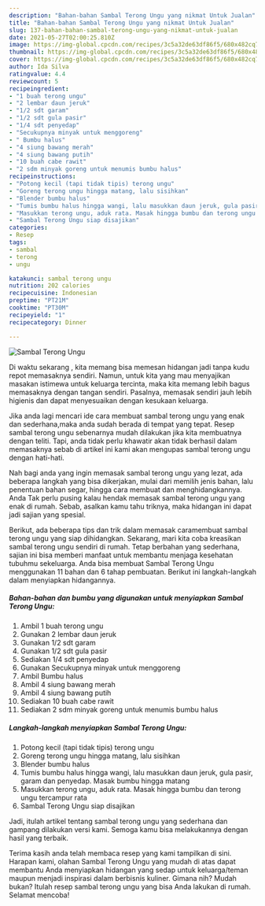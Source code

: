 ```yaml
---
description: "Bahan-bahan Sambal Terong Ungu yang nikmat Untuk Jualan"
title: "Bahan-bahan Sambal Terong Ungu yang nikmat Untuk Jualan"
slug: 137-bahan-bahan-sambal-terong-ungu-yang-nikmat-untuk-jualan
date: 2021-05-27T02:00:25.810Z
image: https://img-global.cpcdn.com/recipes/3c5a32de63df86f5/680x482cq70/sambal-terong-ungu-foto-resep-utama.jpg
thumbnail: https://img-global.cpcdn.com/recipes/3c5a32de63df86f5/680x482cq70/sambal-terong-ungu-foto-resep-utama.jpg
cover: https://img-global.cpcdn.com/recipes/3c5a32de63df86f5/680x482cq70/sambal-terong-ungu-foto-resep-utama.jpg
author: Ida Silva
ratingvalue: 4.4
reviewcount: 5
recipeingredient:
- "1 buah terong ungu"
- "2 lembar daun jeruk"
- "1/2 sdt garam"
- "1/2 sdt gula pasir"
- "1/4 sdt penyedap"
- "Secukupnya minyak untuk menggoreng"
- " Bumbu halus"
- "4 siung bawang merah"
- "4 siung bawang putih"
- "10 buah cabe rawit"
- "2 sdm minyak goreng untuk menumis bumbu halus"
recipeinstructions:
- "Potong kecil (tapi tidak tipis) terong ungu"
- "Goreng terong ungu hingga matang, lalu sisihkan"
- "Blender bumbu halus"
- "Tumis bumbu halus hingga wangi, lalu masukkan daun jeruk, gula pasir, garam dan penyedap. Masak bumbu hingga matang"
- "Masukkan terong ungu, aduk rata. Masak hingga bumbu dan terong ungu tercampur rata"
- "Sambal Terong Ungu siap disajikan"
categories:
- Resep
tags:
- sambal
- terong
- ungu

katakunci: sambal terong ungu 
nutrition: 202 calories
recipecuisine: Indonesian
preptime: "PT21M"
cooktime: "PT30M"
recipeyield: "1"
recipecategory: Dinner

---
```



![Sambal Terong Ungu](https://img-global.cpcdn.com/recipes/3c5a32de63df86f5/680x482cq70/sambal-terong-ungu-foto-resep-utama.jpg)

Di waktu  sekarang , kita memang bisa memesan hidangan jadi tanpa kudu repot memasaknya sendiri. Namun, untuk kita yang mau menyajikan masakan istimewa untuk keluarga tercinta, maka kita memang lebih bagus memasaknya dengan tangan sendiri. Pasalnya, memasak sendiri jauh lebih higienis dan dapat menyesuaikan dengan kesukaan keluarga.

Jika anda lagi mencari ide cara membuat sambal terong ungu yang enak dan sederhana,maka anda sudah berada di tempat yang tepat. Resep sambal terong ungu  sebenarnya mudah dilakukan jika kita membuatnya dengan teliti. Tapi, anda tidak perlu khawatir akan tidak berhasil dalam memasaknya 
sebab di artikel ini kami akan mengupas sambal terong ungu dengan hati-hati.  



Nah bagi anda yang ingin memasak sambal terong ungu yang lezat, ada beberapa langkah yang bisa dikerjakan, mulai dari memilih jenis bahan, lalu penentuan bahan segar, hingga cara membuat dan menghidangkannya. Anda Tak perlu pusing kalau hendak memasak sambal terong ungu yang enak di rumah. Sebab, asalkan kamu  tahu triknya, maka hidangan ini dapat jadi sajian yang spesial.

Berikut, ada beberapa tips dan trik dalam memasak caramembuat sambal terong ungu yang siap dihidangkan. Sekarang, mari kita coba kreasikan sambal terong ungu sendiri di rumah. Tetap berbahan yang sederhana, sajian ini bisa memberi manfaat untuk membantu menjaga kesehatan tubuhmu sekeluarga. Anda bisa membuat Sambal Terong Ungu menggunakan 11 bahan dan 6 tahap pembuatan. Berikut ini langkah-langkah dalam menyiapkan hidangannya.

<!--inarticleads1-->

##### Bahan-bahan dan bumbu yang digunakan untuk menyiapkan Sambal Terong Ungu:

1. Ambil 1 buah terong ungu
1. Gunakan 2 lembar daun jeruk
1. Gunakan 1/2 sdt garam
1. Gunakan 1/2 sdt gula pasir
1. Sediakan 1/4 sdt penyedap
1. Gunakan Secukupnya minyak untuk menggoreng
1. Ambil  Bumbu halus
1. Ambil 4 siung bawang merah
1. Ambil 4 siung bawang putih
1. Sediakan 10 buah cabe rawit
1. Sediakan 2 sdm minyak goreng untuk menumis bumbu halus




<!--inarticleads2-->

##### Langkah-langkah menyiapkan Sambal Terong Ungu:

1. Potong kecil (tapi tidak tipis) terong ungu
1. Goreng terong ungu hingga matang, lalu sisihkan
1. Blender bumbu halus
1. Tumis bumbu halus hingga wangi, lalu masukkan daun jeruk, gula pasir, garam dan penyedap. Masak bumbu hingga matang
1. Masukkan terong ungu, aduk rata. Masak hingga bumbu dan terong ungu tercampur rata
1. Sambal Terong Ungu siap disajikan




Jadi, itulah artikel tentang  sambal terong ungu  yang sederhana dan gampang dilakukan versi kami. Semoga kamu bisa melakukannya dengan hasil yang terbaik. 

Terima kasih anda telah membaca resep yang kami tampilkan di sini. Harapan kami, olahan  Sambal Terong Ungu yang mudah di atas dapat membantu Anda menyiapkan hidangan yang sedap untuk keluarga/teman maupun menjadi inspirasi dalam berbisnis kuliner. Gimana nih? Mudah bukan? Itulah resep sambal terong ungu yang bisa Anda lakukan di rumah. Selamat mencoba!

